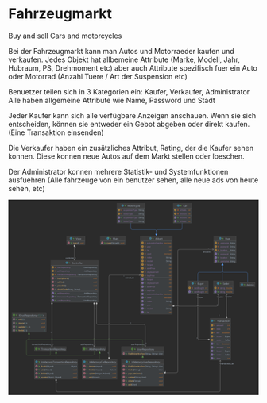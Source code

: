 # Fahrzeugmarkt
Buy and sell Cars and motorcycles

Bei der Fahrzeugmarkt kann man Autos und Motorraeder kaufen und verkaufen. 
Jedes Objekt hat allbemeine Attribute (Marke, Modell, Jahr, Hubraum, PS, Drehmoment etc) aber auch Attribute spezifisch fuer ein Auto oder Motorrad (Anzahl Tuere / Art der Suspension etc)

Benuetzer teilen sich in 3 Kategorien ein: Kaufer, Verkaufer, Administrator
Alle haben allgemeine Attribute wie Name, Password und Stadt

Jeder Kaufer kann sich alle verfügbare Anzeigen anschauen.
Wenn sie sich entscheiden, können sie entweder ein Gebot abgeben oder direkt kaufen. (Eine Transaktion einsenden)

Die Verkaufer haben ein zusätzliches Attribut, Rating, der die Kaufer sehen konnen. Diese konnen neue Autos auf dem Markt stellen oder loeschen.

Der Administrator konnen mehrere Statistik- und Systemfunktionen ausfuehren (Alle fahrzeuge von ein benutzer sehen, alle neue ads von heute sehen, etc)

![Die Diagramm](https://github.com/MAPUBB2022/Fahrzeugmarkt/blob/d58243a1d0ab125a84ffb50e9e9d36f30cd30122/src.png)
